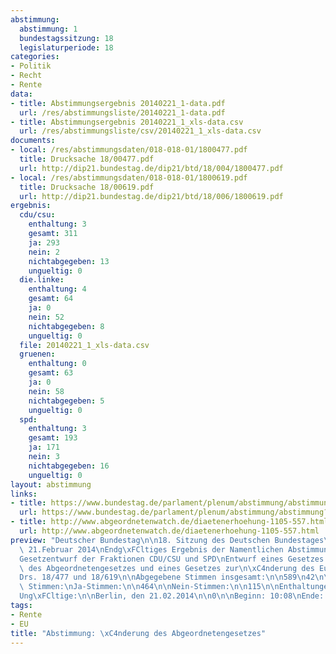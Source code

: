 ```yaml
---
abstimmung:
  abstimmung: 1
  bundestagssitzung: 18
  legislaturperiode: 18
categories:
- Politik
- Recht
- Rente
data:
- title: Abstimmungsergebnis 20140221_1-data.pdf
  url: /res/abstimmungsliste/20140221_1-data.pdf
- title: Abstimmungsergebnis 20140221_1_xls-data.csv
  url: /res/abstimmungsliste/csv/20140221_1_xls-data.csv
documents:
- local: /res/abstimmungsdaten/018-018-01/1800477.pdf
  title: Drucksache 18/00477.pdf
  url: http://dip21.bundestag.de/dip21/btd/18/004/1800477.pdf
- local: /res/abstimmungsdaten/018-018-01/1800619.pdf
  title: Drucksache 18/00619.pdf
  url: http://dip21.bundestag.de/dip21/btd/18/006/1800619.pdf
ergebnis:
  cdu/csu:
    enthaltung: 3
    gesamt: 311
    ja: 293
    nein: 2
    nichtabgegeben: 13
    ungueltig: 0
  die.linke:
    enthaltung: 4
    gesamt: 64
    ja: 0
    nein: 52
    nichtabgegeben: 8
    ungueltig: 0
  file: 20140221_1_xls-data.csv
  gruenen:
    enthaltung: 0
    gesamt: 63
    ja: 0
    nein: 58
    nichtabgegeben: 5
    ungueltig: 0
  spd:
    enthaltung: 3
    gesamt: 193
    ja: 171
    nein: 3
    nichtabgegeben: 16
    ungueltig: 0
layout: abstimmung
links:
- title: https://www.bundestag.de/parlament/plenum/abstimmung/abstimmung?id=254
  url: https://www.bundestag.de/parlament/plenum/abstimmung/abstimmung?id=254
- title: http://www.abgeordnetenwatch.de/diaetenerhoehung-1105-557.html
  url: http://www.abgeordnetenwatch.de/diaetenerhoehung-1105-557.html
preview: "Deutscher Bundestag\n\n18. Sitzung des Deutschen Bundestages\nam Freitag,\
  \ 21.Februar 2014\nEndg\xFCltiges Ergebnis der Namentlichen Abstimmung Nr. 1\n\n\
  Gesetzentwurf der Fraktionen CDU/CSU und SPD\nEntwurf eines Gesetzes zur \xC4nderung\
  \ des Abgeordnetengesetzes und eines Gesetzes zur\n\xC4nderung des Europaabgeordnetengesetzes\n\
  Drs. 18/477 und 18/619\n\nAbgegebene Stimmen insgesamt:\n\n589\n42\n\nNicht abgegebene\
  \ Stimmen:\nJa-Stimmen:\n\n464\n\nNein-Stimmen:\n\n115\n\nEnthaltungen:\n\n10\n\n\
  Ung\xFCltige:\n\nBerlin, den 21.02.2014\n\n0\n\nBeginn: 10:08\nEnde: 10:11\n"
tags:
- Rente
- EU
title: "Abstimmung: \xC4nderung des Abgeordnetengesetzes"
---
```

